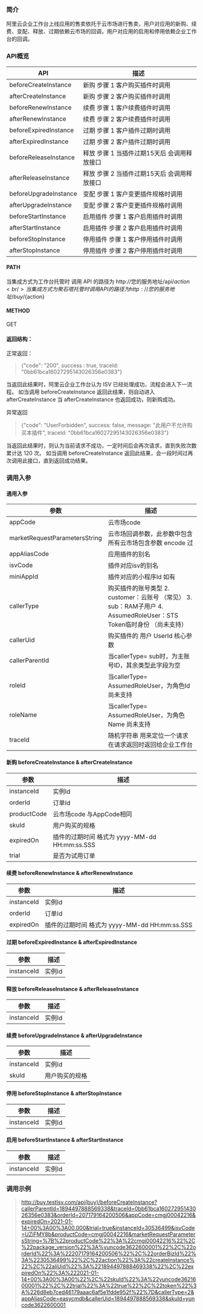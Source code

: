### 简介
阿里云企业工作台上线应用的售卖依托于云市场进行售卖，用户对应用的新购、续费、变配、释放、过期依赖云市场的回调，用户对应用的启用和停用依赖企业工作台的回调。

### API概览
|  API   | 描述  |
|  ----  | ----  |
| beforeCreateInstance  | 新购 步骤 1 客户购买插件时调用|
| afterCreateInstance  | 新购 步骤 2 客户购买插件时调用|
| beforeRenewInstance  |  续费 步骤 1 客户续费插件时调用|
| afterRenewInstance  | 续费 步骤 2 客户续费插件时调用 |
| beforeExpiredInstance  |  过期 步骤 1 客户插件过期时调用 |
| afterExpiredInstance  | 过期 步骤 2  客户插件过期时调用|
| beforeReleaseInstance  |  释放 步骤 1 当插件过期15天后 会调用释放接口 |
| afterReleaseInstance  | 释放 步骤 2 当插件过期15天后 会调用释放接口|
| beforeUpgradeInstance  |  变配 步骤 1 客户变更插件规格时调用|
| afterUpgradeInstance  | 变配 步骤 2 客户变更插件规格时调用|
| beforeStartInstance  |  启用插件 步骤 1 客户启用插件时调用 |
| afterStartInstance  | 启用插件 步骤 2 客户启用插件时调用|
| beforeStopInstance  | 停用插件 步骤 1  客户停用插件时调用|
| afterStopInstance  | 停用插件 步骤 2 客户停用插件时调用|

#### PATH
当集成方式为工作台托管时 调用 API 的路径为 http://您的服务地址/api/${action} <br /> 
当集成方式为聚石塔托管时 调用 API 的路径为 http://您的服务地址/buy/${action} <br />

#### METHOD
GET

#### 返回结构：
正常返回：
> {"code": "200", success : true, traceId: "0bb61bca16027295143026356e0383"}

当返回此结果时，阿里云企业工作台认为 ISV 已经处理成功，流程会进入下一流程。 如当调用 beforeCreateInstance 返回此结果，则自动进入 afterCreateInstance 当 afterCreateInstance 也返回成功，则新购成功。

异常返回
> {"code": "UserForbidden", success: false, message: "此用户不允许购买本插件", traceId: "0bb61bca16027295143026356e0383"}

当返回此结果时，则认为当前请求不成功，一定时间后会再次请求，直到失败次数累计达 120 次。 如当调用 beforeCreateInstance 返回此结果，会一段时间过再次调用此接口，直到返回成功结果。

### 调用入参
#### 通用入参
|  参数   | 描述  |
|  ----  | ----  |
| appCode  | 云市场code |
| marketRequestParametersString  | 云市场回调参数，此参数中包含所有云市场包含参数 encode 过|
| appAliasCode  | 应用插件的别名 |
| isvCode  |  插件对应isv的别名 |
| miniAppId  | 插件对应的小程序Id 如有 |
| callerType  |  购买插件的账号类型 2. customer：云账号 （常见） 3. sub：RAM子用户 4. AssumedRoleUser：STS Token临时身份 （尚未支持） |
| callerUid  | 购买插件的 用户 UserId 核心参数|
| callerParentId  |  当callerType= sub时，为主账号ID，其余类型此字段为空 |
| roleId  | 当callerType= AssumedRoleUser，为角色Id 尚未支持|
| roleName  |  当callerType= AssumedRoleUser，为角色Name 尚未支持|
| traceId  |  随机字符串 用来定位一个请求 在请求返回时返回给企业工作台|

#### 新购 beforeCreateInstance & afterCreateInstance
|  参数   | 描述  |
|  ----  | ----  |
| instanceId  | 实例Id |
| orderId  | 订单Id |
| productCode  |  云市场code 与AppCode相同 |
| skuId  | 用户购买的规格 |
| expiredOn  |  插件的过期时间 格式为 yyyy-MM-dd HH:mm:ss.SSS |
| trial  | 是否为试用订单 |

#### 续费 beforeRenewInstance & afterRenewInstance
|  参数   | 描述  |
|  ----  | ----  |
| instanceId  | 实例Id |
| orderId  | 订单Id |
| expiredOn  |  插件的过期时间 格式为 yyyy-MM-dd HH:mm:ss.SSS |

#### 过期 beforeExpiredInstance & afterExpiredInstance
|  参数   | 描述  |
|  ----  | ----  |
| instanceId  | 实例Id |

#### 释放 beforeReleaseInstance & afterReleaseInstance
|  参数   | 描述  |
|  ----  | ----  |
| instanceId  | 实例Id |

#### 续费 beforeUpgradeInstance & afterUpgradeInstance
|  参数   | 描述  |
|  ----  | ----  |
| instanceId  | 实例Id |
| skuId  | 用户购买的规格 |

#### 停用 beforeStopInstance & afterStopInstance
|  参数   | 描述  |
|  ----  | ----  |
| instanceId  | 实例Id |

#### 启用 beforeStartInstance & afterStartInstance
|  参数   | 描述  |
|  ----  | ----  |
| instanceId  | 实例Id |


### 调用示例
> http://buy.testIsv.com/api(buy)/beforeCreateInstance?callerParentId=1894497888569338&traceId=0bb61bca16027295143026356e0383&orderId=207179164200506&appCode=cmgj00042216&expiredOn=2021-01-14+00%3A00%3A00.000&trial=true&instanceId=30536499&isvCode=UZiFMY8b&productCode=cmgj00042216&marketRequestParametersString=%7B%22productCode%22%3A%22cmgj00042216%22%2C%22package_version%22%3A%yuncode3622600001%22%2C%22orderId%22%3A%22207179164200506%22%2C%22orderBizId%22%3A%2230536499%22%2C%22action%22%3A%22createInstance%22%2C%22aliUid%22%3A%221894497888469338%22%2C%22expiredOn%22%3A%222021-01-14+00%3A00%3A00%22%2C%22skuId%22%3A%22yuncode3621600001%22%2C%22trial%22%3A%22true%22%2C%22token%22%3A%226d8eb7ced46179aaac6af5e1fdde952f%22%7D&callerType=2&appAliasCode=easycmdb&callerUid=1894497888569338&skuId=yuncode3622600001